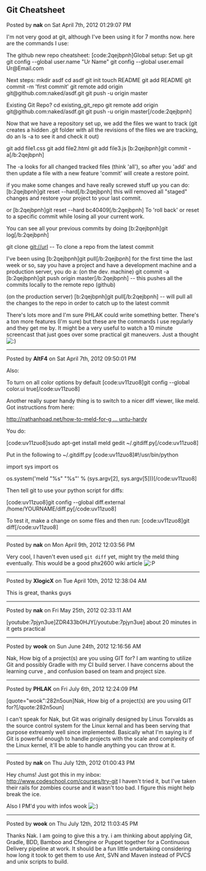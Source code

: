 ## Git Cheatsheet
Posted by **nak** on Sat April 7th, 2012 01:29:07 PM

I'm not very good at git, although I've been using it for 7 months now.
here are the commands I use:

The github new repo cheatsheet:
[code:2qejbpnh]Global setup&#58;
 Set up git
  git config --global user&#46;name &quot;Ur Name&quot;
  git config --global user&#46;email Ur@Email&#46;com
      
Next steps&#58;
  mkdir asdf
  cd asdf
  git init
  touch README
  git add README
  git commit -m 'first commit'
  git remote add origin git@github&#46;com&#58;naked/asdf&#46;git
  git push -u origin master
      
Existing Git Repo?
  cd existing_git_repo
  git remote add origin git@github&#46;com&#58;naked/asdf&#46;git
  git push -u origin master[/code:2qejbpnh]

Now that we have a repository set up, we add the files we want to track (git creates a hidden .git folder with all the revisions of the files we are tracking, do an ls -a to see it and check it out)

git add file1.css
git add file2.html
git add file3.js
[b:2qejbpnh]git commit -a[/b:2qejbpnh]

The -a looks for all changed tracked files (think 'all'), so after you 'add' and then update a file with a new feature 'commit' will create a restore point.

if you make some changes and have really screwed stuff up you can do:
[b:2qejbpnh]git reset --hard[/b:2qejbpnh]
this will removed all &quot;staged&quot; changes and restore your project to your last commit.

or
[b:2qejbpnh]git reset --hard bc40409[/b:2qejbpnh]
To 'roll back' or reset to a specific commit while losing all your current work.

You can see all your previous commits by doing 
[b:2qejbpnh]git log[/b:2qejbpnh]

git clone <!-- m --><a class="postlink" href="git://url">git://url</a><!-- m -->  -- To clone a repo from the latest commit

I've been using [b:2qejbpnh]git pull[/b:2qejbpnh] for the first time the last week or so, say you have a project and have a development machine and a production server, you do a:
(on the dev. machine)
git commit -a
[b:2qejbpnh]git push origin master[/b:2qejbpnh]  -- this pushes all the commits locally to the remote repo (github)

(on the production server)
[b:2qejbpnh]git pull[/b:2qejbpnh] -- will pull all the changes to the repo in order to catch up to the latest commit

There's lots more and I'm sure PHLAK could write something better. There's a ton more features (I'm sure) but these are the commands I use regularly and they get me by.  It might be a very useful to watch a 10 minute screencast that just goes over some practical git maneuvers. Just a thought <!-- s:) --><img src="{SMILIES_PATH}/icon_e_smile.gif" alt=":)" title="Smile" /><!-- s:) -->

--------------------------------------------------------------------------------

Posted by **AltF4** on Sat April 7th, 2012 09:50:01 PM

Also:

To turn on all color options by default
[code:uv11zuo8]git config --global color&#46;ui true[/code:uv11zuo8]

Another really super handy thing is to switch to a nicer diff viewer, like meld. Got instructions from here:
<!-- m --><a class="postlink" href="http://nathanhoad.net/how-to-meld-for-git-diffs-in-ubuntu-hardy">http://nathanhoad.net/how-to-meld-for-g ... untu-hardy</a><!-- m -->

You do:

[code:uv11zuo8]sudo apt-get install meld
gedit ~/&#46;gitdiff&#46;py[/code:uv11zuo8]

Put in the following to ~/.gitdiff.py
[code:uv11zuo8]#!/usr/bin/python

import sys
import os

os&#46;system('meld &quot;%s&quot; &quot;%s&quot;' % (sys&#46;argv&#91;2&#93;, sys&#46;argv&#91;5&#93;))[/code:uv11zuo8]

Then tell git to use your python script for diffs:

[code:uv11zuo8]git config --global diff&#46;external /home/YOURNAME/diff&#46;py[/code:uv11zuo8]

To test it, make a change on some files and then run:
[code:uv11zuo8]git diff[/code:uv11zuo8]

--------------------------------------------------------------------------------

Posted by **nak** on Mon April 9th, 2012 12:03:56 PM

Very cool, I haven't even used `git diff` yet, might try the meld thing eventually.
This would be a good phx2600 wiki article  <!-- s:P --><img src="{SMILIES_PATH}/icon_razz.gif" alt=":P" title="Razz" /><!-- s:P -->

--------------------------------------------------------------------------------

Posted by **XlogicX** on Tue April 10th, 2012 12:38:04 AM

This is great, thanks guys

--------------------------------------------------------------------------------

Posted by **nak** on Fri May 25th, 2012 02:33:11 AM

[youtube:7pjyn3ue]ZDR433b0HJY[/youtube:7pjyn3ue]
about 20 minutes in it gets practical

--------------------------------------------------------------------------------

Posted by **wook** on Sun June 24th, 2012 12:16:56 AM

Nak, 
How big of a project(s) are you using GIT for?  I am wanting to utilize Git and possibly Gradle with my CI build server.  I have concerns about the learning curve , and confusion based on team and project size.

--------------------------------------------------------------------------------

Posted by **PHLAK** on Fri July 6th, 2012 12:24:09 PM

[quote=&quot;wook&quot;:282n5oun]Nak, 
How big of a project(s) are you using GIT for?[/quote:282n5oun]

I can't speak for Nak, but Git was originally designed by Linus Torvalds as the source control system for the Linux kernal and has been serving that purpose extreamly well since implemented.  Basically what I'm saying is if Git is powerful enough to handle projects with the scale and complexity of the Linux kernel, it'll be able to handle anything you can throw at it.

--------------------------------------------------------------------------------

Posted by **nak** on Thu July 12th, 2012 01:00:43 PM

Hey chums!
Just got this in my inbox: <http://www.codeschool.com/courses/try-git> I haven't tried it, but I've taken their rails for zombies course and it wasn't too bad. I figure this might help break the ice.

Also I PM'd you with infos wook <!-- s:) --><img src="{SMILIES_PATH}/icon_e_smile.gif" alt=":)" title="Smile" /><!-- s:) -->

--------------------------------------------------------------------------------

Posted by **wook** on Thu July 12th, 2012 11:03:45 PM

Thanks Nak. I am going to give this a try. i am thinking about applying Git, Gradle, BDD, Bamboo and Cfengine or Puppet together for a Continuous Delivery pipeline at work. It should be a fun little undertaking considering how long it took to get them to use Ant, SVN and Maven instead of PVCS and unix scripts to build.
